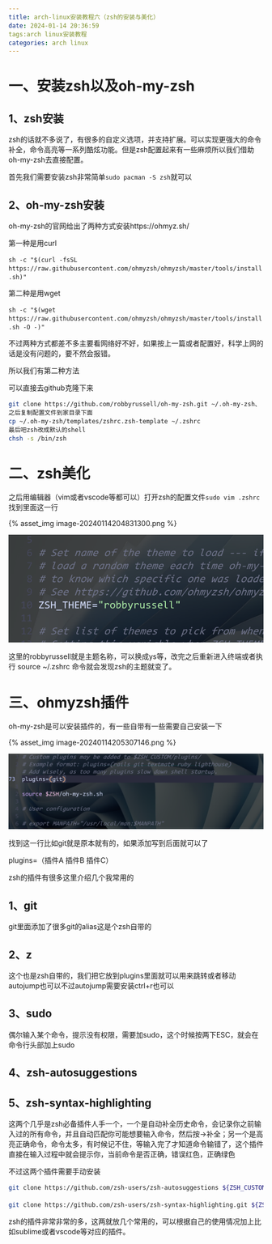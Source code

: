 ```yaml
---
title: arch-linux安装教程六（zsh的安装与美化）
date: 2024-01-14 20:36:59
tags:arch linux安装教程
categories: arch linux
---
```


# 一、安装zsh以及oh-my-zsh

## 1、zsh安装

zsh的话就不多说了，有很多的自定义选项，并支持扩展。可以实现更强大的命令补全，命令高亮等一系列酷炫功能。但是zsh配置起来有一些麻烦所以我们借助oh-my-zsh去直接配置。

首先我们需要安装zsh非常简单`sudo pacman -S zsh`就可以



## 2、oh-my-zsh安装

oh-my-zsh的官网给出了两种方式安装https://ohmyz.sh/

第一种是用curl

`sh -c "$(curl -fsSL https://raw.githubusercontent.com/ohmyzsh/ohmyzsh/master/tools/install.sh)"`

第二种是用wget

`sh -c "$(wget https://raw.githubusercontent.com/ohmyzsh/ohmyzsh/master/tools/install.sh -O -)"`

不过两种方式都差不多主要看网络好不好，如果按上一篇或者配置好，科学上网的话是没有问题的，要不然会报错。



所以我们有第二种方法

可以直接去github克隆下来

```bash
git clone https://github.com/robbyrussell/oh-my-zsh.git ~/.oh-my-zsh、
之后复制配置文件到家目录下面
cp ~/.oh-my-zsh/templates/zshrc.zsh-template ~/.zshrc
最后吧zsh改成默认的shell
chsh -s /bin/zsh
```



# 二、zsh美化

之后用编辑器（vim或者vscode等都可以）打开zsh的配置文件`sudo vim .zshrc`找到里面这一行

{% asset_img image-20240114204831300.png %}

![image-20240114204831300](arch-linux安装教程六/image-20240114204831300.png)

这里的robbyrussell就是主题名称，可以换成ys等，改完之后重新进入终端或者执行 source ~/.zshrc 命令就会发现zsh的主题就变了。

# 三、ohmyzsh插件

oh-my-zsh是可以安装插件的，有一些自带有一些需要自己安装一下

{% asset_img image-20240114205307146.png %}

![image-20240114205307146](arch-linux安装教程六/image-20240114205307146.png)

找到这一行比如git就是原本就有的，如果添加写到后面就可以了

plugins=（插件A  插件B  插件C）

zsh的插件有很多这里介绍几个我常用的

## 1、git

git里面添加了很多git的alias这是个zsh自带的

## 2、z

这个也是zsh自带的，我们把它放到plugins里面就可以用来跳转或者移动autojump也可以不过autojump需要安装ctrl+r也可以

## 3、sudo

偶尔输入某个命令，提示没有权限，需要加sudo，这个时候按两下ESC，就会在命令行头部加上sudo

## 4、zsh-autosuggestions

## 5、zsh-syntax-highlighting

这两个几乎是zsh必备插件人手一个，一个是自动补全历史命令，会记录你之前输入过的所有命令，并且自动匹配你可能想要输入命令，然后按→补全；另一个是高亮正确命令，命令太多，有时候记不住，等输入完了才知道命令输错了，这个插件直接在输入过程中就会提示你，当前命令是否正确，错误红色，正确绿色

不过这两个插件需要手动安装

```zsh
git clone https://github.com/zsh-users/zsh-autosuggestions ${ZSH_CUSTOM:-~/.oh-my-zsh/custom}/plugins/zsh-autosuggestions

git clone https://github.com/zsh-users/zsh-syntax-highlighting.git ${ZSH_CUSTOM:-~/.oh-my-zsh/custom}/plugins/zsh-syntax-highlighting
```



zsh的插件非常非常的多，这两就放几个常用的，可以根据自己的使用情况加上比如sublime或者vscode等对应的插件。
